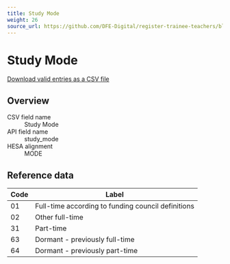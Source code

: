 ```yaml
---
title: Study Mode
weight: 26
source_url: https://github.com/DFE-Digital/register-trainee-teachers/blob/main/app/lib/hesa/reference_data/v2025_0.rb
---
```


<h1 id="study-mode">Study Mode</h1>

<p><a href="/reference-data/v2025.0/study_mode/download">Download valid entries as a CSV file</a></p>

<h2 id="overview">Overview</h2>

<dl class="govuk-summary-list">
  <div class="govuk-summary-list__row">
    <dt class="govuk-summary-list__key">
      CSV field name
    </dt>
    <dd class="govuk-summary-list__value">
      Study Mode
    </dd>
  </div>
  <div class="govuk-summary-list__row">
    <dt class="govuk-summary-list__key">
      API field name
    </dt>
    <dd class="govuk-summary-list__value">
      study_mode
    </dd>
  </div>
  <div class="govuk-summary-list__row">
    <dt class="govuk-summary-list__key">
      HESA alignment
    </dt>
    <dd class="govuk-summary-list__value">
      MODE
    </dd>
  </div>
</dl>

<h2 id="reference-data">Reference data</h2>

<table class="govuk-table">
  <thead class="govuk-table__head">
    <tr class="govuk-table__row">
      <th scope="col" class="govuk-table__header">Code</th>
      <th scope="col" class="govuk-table__header">Label</th>
    </tr>
  </thead>
  <tbody class="govuk-table__body">
      <tr class="govuk-table__row">
        <td class="govuk-table__cell">01</td>
        <td class="govuk-table__cell">Full-time according to funding council definitions</td>
      </tr>
      <tr class="govuk-table__row">
        <td class="govuk-table__cell">02</td>
        <td class="govuk-table__cell">Other full-time</td>
      </tr>
      <tr class="govuk-table__row">
        <td class="govuk-table__cell">31</td>
        <td class="govuk-table__cell">Part-time</td>
      </tr>
      <tr class="govuk-table__row">
        <td class="govuk-table__cell">63</td>
        <td class="govuk-table__cell">Dormant - previously full-time</td>
      </tr>
      <tr class="govuk-table__row">
        <td class="govuk-table__cell">64</td>
        <td class="govuk-table__cell">Dormant - previously part-time</td>
      </tr>
  </tbody>
</table>
